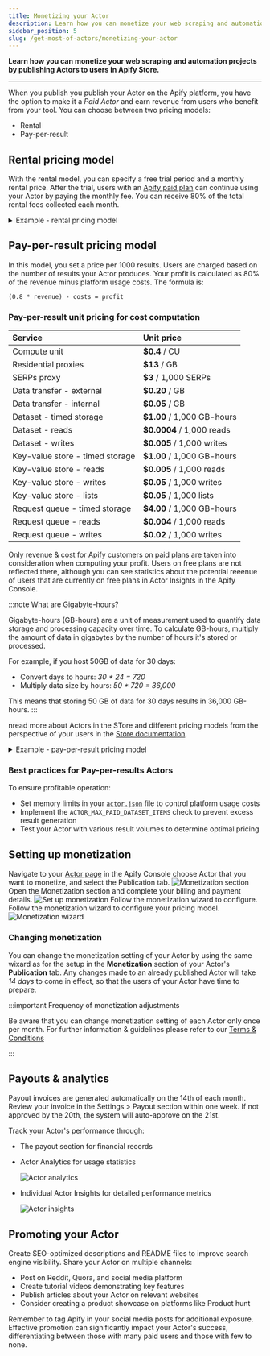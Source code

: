 ```yaml
---
title: Monetizing your Actor
description: Learn how you can monetize your web scraping and automation projects by publishing Actors to users in Apify Store.
sidebar_position: 5
slug: /get-most-of-actors/monetizing-your-actor
---
```


**Learn how you can monetize your web scraping and automation projects by publishing Actors to users in Apify Store.**

---

When you publish you publish your Actor on the Apify platform, you have the option to make it a _Paid Actor_ and earn revenue from users who benefit from your tool. You can choose between two pricing models:

- Rental
- Pay-per-result

## Rental pricing model

With the rental model, you can specify a free trial period and a monthly rental price. After the trial, users with an [Apify paid plan](https://apify.com/pricing) can continue using your Actor by paying the monthly fee. You can receive 80% of the total rental fees collected each month.

<details>
    <summary>Example - rental pricing model</summary>

You make your Actor rental with 7 days free trial and then $30/month. During the first calendar month, three users start to use your Actor:

1. First user, on Apify paid plan, starts the free trial on 15th
2. Second user, on Apify paid plan, starts the free trial on 25th
3. Third user, on Apify free plan, start the free trial on 20th

The first user pays their first rent 7 days after the free trial, i.e., on 22nd. The second user only starts paying the rent next month. The third user is on Apify free plan, so after the free trial ends on 27th, they are not charged and cannot use the Actor further until they get a paid plan. Your profit is computed only from the first user. They were charged $30, so 80% of this goes to you, i.e., `0.8 * 30 = $24`.
</details>

## Pay-per-result pricing model

In this model, you set a price per 1000 results. Users are charged based on the number of results your Actor produces. Your profit is calculated as 80% of the revenue minus platform usage costs. The formula is:

`(0.8 * revenue) - costs = profit`

### Pay-per-result unit pricing for cost computation

| Service | Unit price |
|:---|:---|
| Compute unit | **$0.4** / CU |
| Residential proxies | **$13** / GB |
| SERPs proxy | **$3** / 1,000 SERPs |
| Data transfer - external | **$0.20** / GB |
| Data transfer - internal | **$0.05** / GB |
| Dataset - timed storage | **$1.00** / 1,000 GB-hours |
| Dataset - reads | **$0.0004** / 1,000 reads |
| Dataset - writes | **$0.005** / 1,000 writes |
| Key-value store - timed storage | **$1.00** / 1,000 GB-hours |
| Key-value store - reads | **$0.005** / 1,000 reads |
| Key-value store - writes | **$0.05** / 1,000 writes |
| Key-value store - lists | **$0.05** / 1,000 lists |
| Request queue - timed storage | **$4.00** / 1,000 GB-hours |
| Request queue - reads | **$0.004** / 1,000 reads |
| Request queue - writes | **$0.02** / 1,000 writes |

Only revenue & cost for Apify customers on paid plans are taken into consideration when computing your profit. Users on free plans are not reflected there, although you can see statistics about the potential reeenue of users that are currently on free plans in Actor Insights in the Apify Console.

:::note What are Gigabyte-hours?

Gigabyte-hours (GB-hours) are a unit of measurement used to quantify data storage and processing capacity over time. To calculate GB-hours, multiply the amount of data in gigabytes by the number of hours it's stored or processed.

For example, if you host 50GB of data for 30 days:

- Convert days to hours: _30 * 24 = 720_
- Multiply data size by hours: _50 * 720 = 36,000_

This means that storing 50 GB of data for 30 days results in 36,000 GB-hours.
:::

nread more about Actors in the STore and different pricing models from the perspective of your users in the [Store documentation](https://docs.apify.com/platform/actors/running/actors-in-store).

<details>
<summary>Example - pay-per-result pricing model</summary>

You make your Actor pay-per-result and set price to be $1/1,000 results. During the first month, two users on Apify paid plans use your Actor to get 50,000 and 20,000 results, costing them $50 and $20 respectively. Let's say the underlying platform usage for the first user is $5 and for the second $2. Third user, this time on Apify free plan, uses the Actor to get 5,000 results, with underlying platform usage $0.5.

Your profit is computed only from the first two users, since they are on Apify paid plans. The revenue for the first user is $50 and for the second $20, i.e., total revenue is $70. The total underlying cost is $5 + $2 = $7. Since your profit is 80% of the revenue minus the cost, it would be `0.8 * 70 - 7 = $49`.
</details>

### Best practices for Pay-per-results Actors

To ensure profitable operation:

- Set memory limits in your [`actor.json`](https://docs.apify.com/platform/actors/development/actor-definition/actor-json) file to control platform usage costs
- Implement the `ACTOR_MAX_PAID_DATASET_ITEMS` check to prevent excess result generation
- Test your Actor with various result volumes to determine optimal pricing

## Setting up monetization

Navigate to your [Actor page](https://console.apify.com/actors?tab=my) in the Apify Console choose Actor that you want to monetize, and select the Publication tab.
![Monetization section](./images/monetization-section.png)
Open the Monetization section and complete your billing and payment details.
![Set up monetization](./images/monetize_actor_set_up_monetization.png)
Follow the monetization wizard to configure. Follow the monetization wizard to configure your pricing model.
![Monetization wizard](./images/monetization_wizard.png)

### Changing monetization

You can change the monetization setting of your Actor by using the same wixard as for the setup in the **Monetization** section of your Actor's **Publication** tab. Any changes made to an already published Actor will take _14 days_ to come in effect, so that the users of your Actor have time to prepare.

:::important Frequency of monetization adjustments

Be aware that you can change monetization setting of each Actor only once per month. For further information & guidelines please refer to our [Terms & Conditions](https://apify.com/store-terms-and-conditions)

:::

## Payouts & analytics

Payout invoices are generated automatically on the 14th of each month. Review your invoice in the Settings > Payout section within one week. If not approved by the 20th, the system will auto-approve on the 21st.

Track your Actor's performance through:

- The payout section for financial records
- Actor Analytics for usage statistics

    ![Actor analytics](./images/actor_analytics.png)

- Individual Actor Insights for detailed performance metrics

    ![Actor insights](./images/actor-insights.png)

## Promoting your Actor

Create SEO-optimized descriptions and README files to improve search engine visibility. Share your Actor on multiple channels:

- Post on Reddit, Quora, and social media platform
- Create tutorial videos demonstrating key features
- Publish articles about your Actor on relevant websites
- Consider creating a product showcase on platforms like Product hunt

Remember to tag Apify in your social media posts for additional exposure. Effective promotion can significantly impact your Actor's success, differentiating between those with many paid users and those with few to none.
